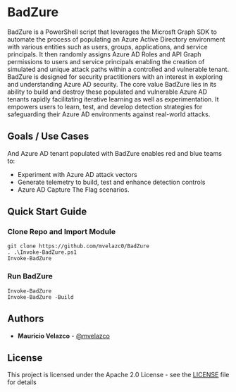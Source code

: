 # BadZure

BadZure is a PowerShell script that leverages the Microsft Graph SDK to automate the process of populating an Azure Active Directory environment with various entities such as users, groups, applications, and service principals. It then randomly assigns Azure AD Roles and API Graph permissions to users and service principals enabling the creation of simulated and unique attack paths within a controlled and vulnerable tenant. BadZure is designed for security practitioners with an interest in exploring and understanding Azure AD security. The core value BadZure lies in its ability to build and destroy these populated and vulnerable Azure AD tenants rapidly facilitating iterative learning as well as experimentation. It empowers users to learn, test, and develop detection strategies for safeguarding their Azure AD environments against real-world attacks. 

## Goals / Use Cases

And Azure AD tenant populated with BadZure enables red and blue teams to:

* Experiment with Azure AD attack vectors
* Generate telemetry to build, test and enhance detection controls
* Azure AD Capture The Flag scenarios.

## Quick Start Guide

### Clone Repo and Import Module

````
git clone https://github.com/mvelazc0/BadZure
. .\Invoke-BadZure.ps1
Invoke-BadZure
````
### Run BadZure

````
Invoke-BadZure
Invoke-BadZure -Build
````

## Authors

* **Mauricio Velazco** - [@mvelazco](https://twitter.com/mvelazco)


## License

This project is licensed under the Apache 2.0 License - see the [LICENSE](LICENSE) file for details